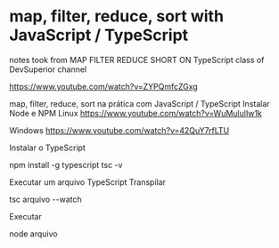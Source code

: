 # map, filter, reduce, sort  with JavaScript / TypeScript

notes took from 
MAP FILTER REDUCE SHORT ON TypeScript class of DevSuperior channel

https://www.youtube.com/watch?v=ZYPQmfcZGxg

map, filter, reduce, sort na prática com JavaScript / TypeScript
Instalar Node e NPM
Linux
https://www.youtube.com/watch?v=WuMululIw1k

Windows
https://www.youtube.com/watch?v=42QuY7rfLTU

Instalar o TypeScript

npm install -g typescript
tsc -v

Executar um arquivo TypeScript
 Transpilar

 tsc arquivo --watch

 Executar

 node arquivo
